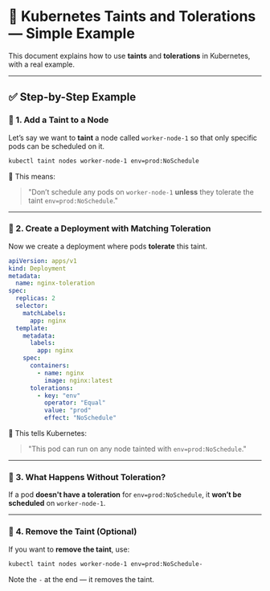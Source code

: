
# 🧪 Kubernetes Taints and Tolerations — Simple Example

This document explains how to use **taints** and **tolerations** in Kubernetes, with a real example.

---

## ✅ Step-by-Step Example

### 🔹 1. Add a Taint to a Node

Let’s say we want to **taint** a node called `worker-node-1` so that only specific pods can be scheduled on it.

```bash
kubectl taint nodes worker-node-1 env=prod:NoSchedule
```

📌 This means:  
> "Don’t schedule any pods on `worker-node-1` **unless** they tolerate the taint `env=prod:NoSchedule`."

---

### 🔹 2. Create a Deployment with Matching Toleration

Now we create a deployment where pods **tolerate** this taint.

```yaml
apiVersion: apps/v1
kind: Deployment
metadata:
  name: nginx-toleration
spec:
  replicas: 2
  selector:
    matchLabels:
      app: nginx
  template:
    metadata:
      labels:
        app: nginx
    spec:
      containers:
        - name: nginx
          image: nginx:latest
      tolerations:
        - key: "env"
          operator: "Equal"
          value: "prod"
          effect: "NoSchedule"
```

📌 This tells Kubernetes:  
> "This pod can run on any node tainted with `env=prod:NoSchedule`."

---

### 🔹 3. What Happens Without Toleration?

If a pod **doesn't have a toleration** for `env=prod:NoSchedule`, it **won’t be scheduled** on `worker-node-1`.

---

### 🔹 4. Remove the Taint (Optional)

If you want to **remove the taint**, use:

```bash
kubectl taint nodes worker-node-1 env=prod:NoSchedule-
```

Note the `-` at the end — it removes the taint.
